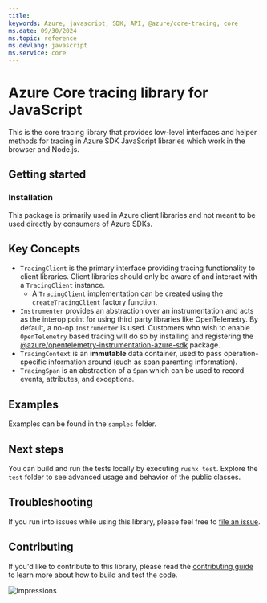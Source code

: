 ```yaml
---
title: 
keywords: Azure, javascript, SDK, API, @azure/core-tracing, core
ms.date: 09/30/2024
ms.topic: reference
ms.devlang: javascript
ms.service: core
---
```

# Azure Core tracing library for JavaScript

This is the core tracing library that provides low-level interfaces and helper methods for tracing in Azure SDK JavaScript libraries which work in the browser and Node.js.

## Getting started

### Installation

This package is primarily used in Azure client libraries and not meant to be used directly by consumers of Azure SDKs.

## Key Concepts

- `TracingClient` is the primary interface providing tracing functionality to client libraries. Client libraries should only be aware of and interact with a `TracingClient` instance.
  - A `TracingClient` implementation can be created using the `createTracingClient` factory function.
- `Instrumenter` provides an abstraction over an instrumentation and acts as the interop point for using third party libraries like OpenTelemetry. By default, a no-op `Instrumenter` is used. Customers who wish to enable `OpenTelemetry` based tracing will do so by installing and registering the [@azure/opentelemetry-instrumentation-azure-sdk] package.
- `TracingContext` is an **immutable** data container, used to pass operation-specific information around (such as span parenting information).
- `TracingSpan` is an abstraction of a `Span` which can be used to record events, attributes, and exceptions.

## Examples

Examples can be found in the `samples` folder.

## Next steps

You can build and run the tests locally by executing `rushx test`. Explore the `test` folder to see advanced usage and behavior of the public classes.

## Troubleshooting

If you run into issues while using this library, please feel free to [file an issue](https://github.com/Azure/azure-sdk-for-js/issues/new).

## Contributing

If you'd like to contribute to this library, please read the [contributing guide](https://github.com/Azure/azure-sdk-for-js/blob/main/CONTRIBUTING.md) to learn more about how to build and test the code.

[@azure/opentelemetry-instrumentation-azure-sdk]: https://www.npmjs.com/package/@azure/opentelemetry-instrumentation-azure-sdk

![Impressions](https://azure-sdk-impressions.azurewebsites.net/api/impressions/azure-sdk-for-js%2Fsdk%2Fcore%2Fcore-tracing%2FREADME.png)

